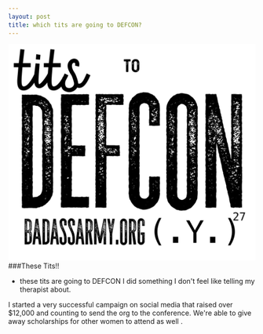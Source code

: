 ```yaml
---
layout: post
title: which tits are going to DEFCON?
--- 
```

![Tits to DEFCON 27](/images/titsfordefcon.png)
###These Tits!!
- these tits are going to DEFCON
I did something I don't feel like telling my therapist about. 

I started a very successful campaign on social media that raised over $12,000 and counting to send the org to the conference. We're able to give away scholarships for other women to attend as well . 